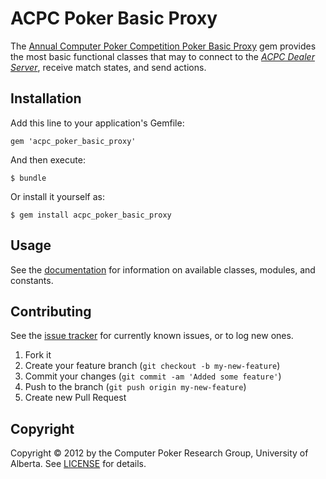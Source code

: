 ACPC Poker Basic Proxy
========

The [Annual Computer Poker Competition Poker Basic Proxy][ACPC Poker Basic Proxy GitHub] gem provides the most basic functional classes that may to connect to the
[<em>ACPC Dealer Server</em>][ACPC competition server], receive match states, and send actions.

## Installation

Add this line to your application's Gemfile:

    gem 'acpc_poker_basic_proxy'

And then execute:

    $ bundle

Or install it yourself as:

    $ gem install acpc_poker_basic_proxy

## Usage

See the [documentation][docs] for information on available classes, modules, and constants.

## Contributing

See the [issue tracker](https://github.com/dmorrill10/acpc_poker_basic_proxy/issues) for currently known issues, or to log new ones.

1. Fork it
2. Create your feature branch (`git checkout -b my-new-feature`)
3. Commit your changes (`git commit -am 'Added some feature'`)
4. Push to the branch (`git push origin my-new-feature`)
5. Create new Pull Request

Copyright
---------
Copyright &copy; 2012 by the Computer Poker Research Group, University of Alberta. See [LICENSE](LICENSE.md) for details.

<!---
    Link references
    ================
-->

[ACPC Poker Basic Proxy GitHub]: https://github.com/dmorrill10/acpc_poker_basic_proxy#readme
[ACPC competition server]: http://www.computerpokercompetition.org/index.php?option=com_rokdownloads&view=folder&Itemid=59
[docs]: http://rubydoc.info/github/dmorrill10/acpc_poker_basic_proxy/frames
